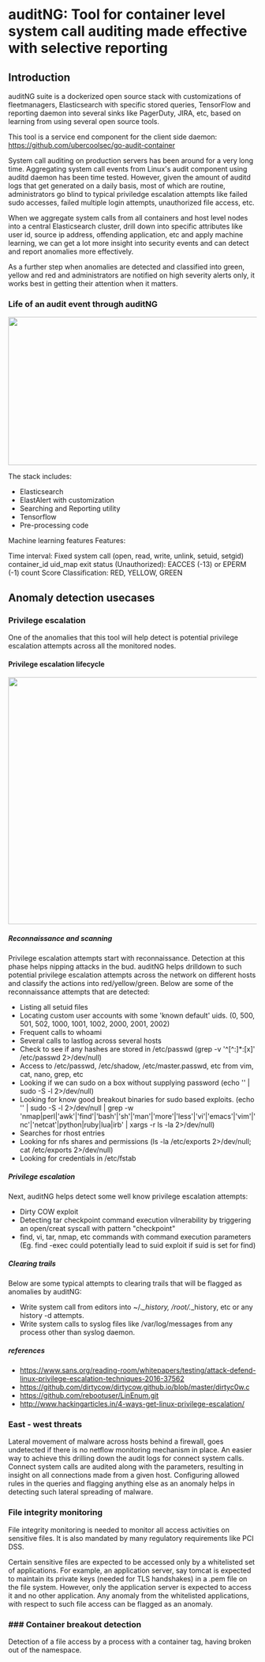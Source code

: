 # auditNG: Tool for container level system call auditing made effective with selective reporting

## Introduction
auditNG suite is a dockerized open source stack with customizations of fleetmanagers, Elasticsearch with specific stored queries, TensorFlow and reporting daemon into several sinks like PagerDuty, JIRA, etc, based on learning from using several open source tools.

This tool is a service end component for the client side daemon: https://github.com/ubercoolsec/go-audit-container

System call auditing on production servers has been around for a very long time. Aggregating system call events from Linux's audit component using auditd daemon has been time tested. However, given the amount of auditd logs that get generated on a daily basis, most of which are routine, administrators go blind to typical priviledge escalation attempts like failed sudo accesses, failed multiple login attempts, unauthorized file access, etc.

When we aggregate system calls from all containers and host level nodes into a central Elasticsearch cluster, drill down into specific attributes like user id, source ip address, offending application, etc and apply machine learning, we can get a lot more insight into security events and can detect and report anomalies more effectively.

As a further step when anomalies are detected and classified into green, yellow and red and administrators are notified on high severity alerts only, it works best in getting their attention when it matters.

### Life of an audit event through auditNG
<img src="https://github.com/rhonnava/auditNG/blob/master/wiki/event_flow.png" width="600" height="300">


The stack includes:
 - Elasticsearch
 - ElastAlert with customization
 - Searching and Reporting utility
 - Tensorflow
 - Pre-processing code

Machine learning features
Features:

Time interval: Fixed
system call (open, read, write, unlink, setuid, setgid)
container_id
uid_map
exit status (Unauthorized): EACCES (-13) or EPERM (-1)
count
Score
Classification:
RED, YELLOW, GREEN


## Anomaly detection usecases
### Privilege escalation
One of the anomalies that this tool will help detect is potential privilege escalation attempts across all the monitored nodes. 


#### Privilege escalation lifecycle

<img src="https://github.com/rhonnava/auditNG/blob/master/wiki/hacking_cycle.png" width="600" height="500">


##### Reconnaissance and scanning
Privilege escalation attempts start with reconnaissance. Detection at this phase helps nipping attacks in the bud. auditNG helps drilldown to such potential privilege escalation attempts across the network on different hosts and classify the actions into red/yellow/green. Below are some of the reconnaissance attempts that are detected:

 - Listing all setuid files
 - Locating custom user accounts with some 'known default' uids. (0, 500, 501, 502, 1000, 1001, 1002, 2000, 2001, 2002)
 - Frequent calls to whoami
 - Several calls to lastlog across several hosts
 - Check to see if any hashes are stored in /etc/passwd (grep -v '^[^:]*:[x]' /etc/passwd 2>/dev/null)
 - Access to /etc/passwd, /etc/shadow, /etc/master.passwd, etc from vim, cat, nano, grep, etc
 - Looking if we can sudo on a box without supplying password (echo '' | sudo -S -l 2>/dev/null)
 - Looking for know good breakout binaries for sudo based exploits. (echo '' | sudo -S -l 2>/dev/null | grep -w 'nmap\|perl\|'awk'\|'find'\|'bash'\|'sh'\|'man'\|'more'\|'less'\|'vi'\|'emacs'\|'vim'\|'nc'\|'netcat'\|python\|ruby\|lua\|irb' | xargs -r ls -la 2>/dev/null) 
 - Searches for rhost entries
 - Looking for nfs shares and permissions (ls -la /etc/exports 2>/dev/null; cat /etc/exports 2>/dev/null)
 - Looking for credentials in /etc/fstab



##### Privilege escalation
Next, auditNG helps detect some well know privilege escalation attempts:

 - Dirty COW exploit
 - Detecting tar checkpoint command execution vilnerability by triggering an open/creat syscall with pattern "checkpoint"
 - find, vi, tar, nmap, etc commands with command execution parameters (Eg. find -exec could potentially lead to suid exploit if suid is set for find)

##### Clearing trails
Below are some typical attempts to clearing trails that will be flagged as anomalies by auditNG:

 - Write system call from editors into ~/.*_history, /root/.*_history, etc or any history -d attempts.
 - Write system calls to syslog files like /var/log/messages from any process other than syslog daemon.


##### references
 - https://www.sans.org/reading-room/whitepapers/testing/attack-defend-linux-privilege-escalation-techniques-2016-37562
 - https://github.com/dirtycow/dirtycow.github.io/blob/master/dirtyc0w.c
 - https://github.com/rebootuser/LinEnum.git
 - http://www.hackingarticles.in/4-ways-get-linux-privilege-escalation/

### East - west threats
Lateral movement of malware across hosts behind a firewall, goes undetected if there is no netflow monitoring mechanism in place. An easier way to achieve this drilling down the audit logs for connect system calls. Connect system calls are audited along with the parameters, resulting in insight on all connections made from a given host. 
Configuring allowed rules in the queries and flagging anything else as an anomaly helps in detecting such lateral spreading of malware.

### File integrity monitoring
File integrity monitoring is needed to monitor all access activities on sensitive files. It is also mandated by many regulatory requirements like PCI DSS. 

Certain sensitive files are expected to be accessed only by a whitelisted set of applications. For example, an application server, say tomcat is expected to maintain its private keys (needed for TLS handshakes) in a .pem file on the file system. However, only the application server is expected to access it and no other application. Any anomaly from the whitelisted applications, with respect to such file access can be flagged as an anomaly.

### ### Container breakout detection
Detection of a file access by a process with a container tag, having broken out of the namespace.

